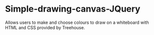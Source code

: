 # Simple-drawing-canvas-JQuery
Allows users to make and choose colours to draw on a whiteboard with HTML and CSS provided by Treehouse.
